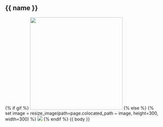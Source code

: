 ## {{ name }}
{% if gif %}
<img src="{{ image }}" width=300 height=300 />
{% else %}
{% set image = resize_image(path=page.colocated_path ~ image, height=300, width=300) %}
<img src="{{ image.url }}" />
{% endif %}
{{ body }}